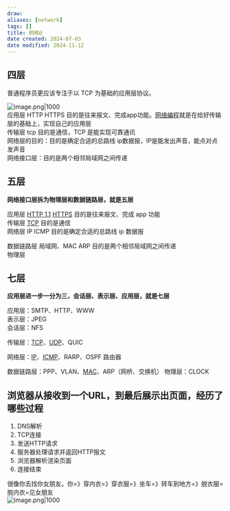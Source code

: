 ```yaml
---
draw:
aliases: [network]
tags: []
title: 网络@
date created: 2024-07-03
date modified: 2024-11-12
---
```


## 四层

普通程序员更应该专注于以 TCP 为基础的应用层协议。

![image.png|1000](https://imagehosting4picgo.oss-cn-beijing.aliyuncs.com/imagehosting/fix-dir%2Fpicgo%2Fpicgo-clipboard-images%2F2024%2F09%2F21%2F18-39-52-d35889869d2d69d43cf854f36da06dc8-202409211839575-f3fb8e.png)  
应用层 HTTP HTTPS 目的是往来报文、完成app功能。[网络编程](网络编程.md)就是在给好传输层的基础上，实现自己的应用层  
传输层 tcp 目的是通信，TCP 是能实现可靠通讯  
网络层的目的：目的是确定合适的总路线 ip数据报，IP是能发出声音，能点对点发声音  
网络接口层：目的是两个相邻局域网之间传递

## 五层

**网络接口层拆为物理层和数据链路层，就是五层**

应用层 [HTTP 1.1](HTTP%201.1.md) [HTTPS](HTTPS.md) 目的是往来报文、完成 app 功能  
传输层 [TCP](TCP.md) 目的是通信  
网络层 IP ICMP 目的是确定合适的总路线 ip 数据报

数据链路层 局域网、MAC ARP 目的是两个相邻局域网之间传递  
物理层  

## 七层

**应用层进一步一分为三，会话层、表示层、应用层，就是七层**

应用层：SMTP、HTTP、WWW  
表示层：JPEG  
会话层：NFS

传输层：[TCP](TCP.md)、[UDP](UDP.md)、QUIC

网络层：[IP](IP.md)、[ICMP](ICMP.md)、RARP、OSPF 路由器

数据链路层：PPP、VLAN、[MAC](MAC.md)、ARP（网桥、交换机）
物理层：CLOCK

## 浏览器从接收到一个URL，到最后展示出页面，经历了哪些过程

1. DNS解析
2. TCP连接
3. 发送HTTP请求
4. 服务器处理请求并返回HTTP报⽂
5. 浏览器解析渲染⻚⾯
6. 连接结束

很像你去找你女朋友。你=》穿内衣=》穿衣服=》坐车=》转车到地方=》脱衣服=脱内衣=见女朋友  
![image.png|1000](https://imagehosting4picgo.oss-cn-beijing.aliyuncs.com/imagehosting/fix-dir%2Fpicgo%2Fpicgo-clipboard-images%2F2024%2F09%2F23%2F20-44-52-f4a4e14f31f00489b18128bf8484dc19-202409232044285-2660ec.png)
